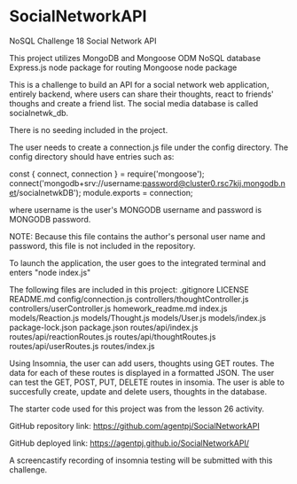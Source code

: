 # SocialNetworkAPI
NoSQL Challenge 18 Social Network API

This project utilizes 
MongoDB and Mongoose ODM
NoSQL database
Express.js node package for routing
Mongoose node package

This is a challenge to build an API for a social network web application, entirely backend, where users can share their thoughts, react to friends' thoughs and create a friend list.  The social media database is called socialnetwk_db.  

There is no seeding included in the project. 

The user needs to create a connection.js file under the config directory.  The config directory should have entries such as:

const { connect, connection } = require('mongoose');
connect('mongodb+srv://username:password@cluster0.rsc7kij.mongodb.net/socialnetwkDB');
module.exports = connection;

where username is the user's MONGODB username and password is MONGODB password.

NOTE: Because this file contains the author's personal user name and password, this file is not included in the repository.

To launch the application, the user goes to the integrated terminal and enters "node index.js"

The following files are included in this project:
.gitignore
LICENSE
README.md
config/connection.js
controllers/thoughtController.js
controllers/userController.js
homework_readme.md
index.js
models/Reaction.js
models/Thought.js
models/User.js
models/index.js
package-lock.json
package.json
routes/api/index.js
routes/api/reactionRoutes.js
routes/api/thoughtRoutes.js
routes/api/userRoutes.js
routes/index.js

Using Insomnia, the user can add users, thoughts using GET routes.
The data for each of these routes is displayed in a formatted JSON.
The user can test the GET, POST, PUT, DELETE routes in insomia.
The user is able to succesfully create, update and delete users, thoughts in the database.

The starter code used for this project was from the lesson 26 activity.

GitHub repository link:
https://github.com/agentpj/SocialNetworkAPI


GitHub deployed link:
https://agentpj.github.io/SocialNetworkAPI/

A screencastify recording of insomnia testing will be submitted with this challenge.
